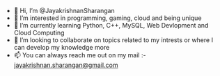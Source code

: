 - 👋 Hi, I’m @JayakrishnanSharangan
- 👀 I’m interested in programming, gaming, cloud and being unique
- 🌱 I’m currently learning Python, C++, MySQL, Web Devlopment and Cloud Computing
- 💞️ I’m looking to collaborate on topics related to my intrests or where I can develop my knowledge more 
- 📫 You can always reach me out on my mail :- jayakrishnan.sharangan@gmail.com

<!---
JayakrishnanSharangan/JayakrishnanSharangan is a ✨ special ✨ repository because its `README.md` (this file) appears on your GitHub profile.
You can click the Preview link to take a look at your changes.
--->
